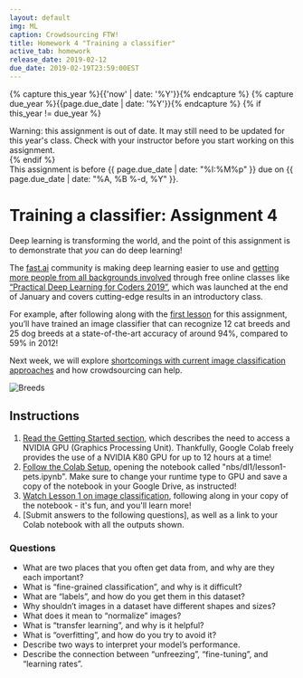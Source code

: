 ```yaml
---
layout: default
img: ML
caption: Crowdsourcing FTW!
title: Homework 4 "Training a classifier"
active_tab: homework
release_date: 2019-02-12
due_date: 2019-02-19T23:59:00EST
---
```


<!-- Check whether the assignment is up to date -->
{% capture this_year %}{{'now' | date: '%Y'}}{% endcapture %}
{% capture due_year %}{{page.due_date | date: '%Y'}}{% endcapture %}
{% if this_year != due_year %} 
<div class="alert alert-danger">
Warning: this assignment is out of date.  It may still need to be updated for this year's class.  Check with your instructor before you start working on this assignment.
</div>
{% endif %}
<!-- End of check whether the assignment is up to date -->


<div class="alert alert-info">
This assignment is before {{ page.due_date | date: "%I:%M%p" }}  due on {{ page.due_date | date: "%A, %B %-d, %Y" }}. 
</div>


Training a classifier<span class="text-muted">: Assignment 4</span> 
=============================================================
Deep learning is transforming the world, and the point of this assignment is to demonstrate that _you_ can do deep learning!

The [fast.ai](https://www.fast.ai/) community is making deep learning easier to use and [getting more people from all backgrounds involved](https://www.youtube.com/watch?v=LqjP7O9SxOM&list=PLtmWHNX-gukLQlMvtRJ19s7-8MrnRV6h6) through free online classes like [“Practical Deep Learning for Coders 2019”](https://www.fast.ai/2019/01/24/course-v3/), which was launched at the end of January and covers cutting-edge results in an introductory class.

For example, after following along with the [first lesson](https://course.fast.ai/videos/?lesson=1) for this assignment, you’ll have trained an image classifier that can recognize 12 cat breeds and 25 dog breeds at a state-of-the-art accuracy of around 94%, compared to 59% in 2012!

Next week, we will explore [shortcomings with current image classification approaches](https://www.fast.ai/2019/01/29/five-scary-things/#bias) and how crowdsourcing can help.

![Breeds](https://raw.githubusercontent.com/hiromis/notes/master/lesson1/8.png)

## Instructions

1. [Read the Getting Started section](https://course.fast.ai/#getting-started), which describes the need to access a NVIDIA GPU (Graphics Processing Unit). Thankfully, Google Colab freely provides the use of a NVIDIA K80 GPU for up to 12 hours at a time!
2. [Follow the Colab Setup](https://course.fast.ai/start_colab.html), opening the notebook called "nbs/dl1/lesson1-pets.ipynb". Make sure to change your runtime type to GPU and save a copy of the notebook in your Google Drive, as instructed!
3. [Watch Lesson 1 on image classification](https://course.fast.ai/videos/?lesson=1), following along in your copy of the notebook - it's fun, and you'll learn more!
4. [Submit answers to the following questions], as well as a link to your Colab notebook with all the outputs shown.

### Questions
*	What are two places that you often get data from, and why are they each important?
*	What is “fine-grained classification”, and why is it difficult?
*	What are “labels”, and how do you get them in this dataset?
*	Why shouldn’t images in a dataset have different shapes and sizes?
*	What does it mean to “normalize” images?
*	What is “transfer learning”, and why is it helpful?
*	What is “overfitting”, and how do you try to avoid it?
*	Describe two ways to interpret your model’s performance.
*	Describe the connection between “unfreezing”, “fine-tuning”, and “learning rates”.
